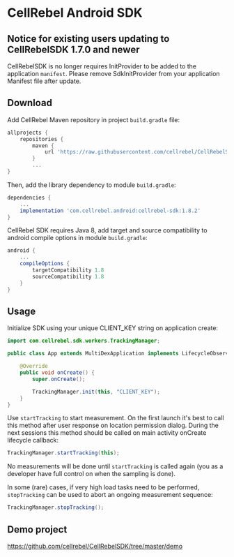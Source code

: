 # CellRebel Android SDK

## Notice for existing users updating to CellRebelSDK 1.7.0 and newer

CellRebelSDK is no longer requires InitProvider to be added to the application `manifest`. Please remove SdkInitProvider from your application Manifest file after update.

## Download

Add CellRebel Maven repository in project `build.gradle` file:

```gradle
allprojects {
    repositories {
        maven {
            url 'https://raw.githubusercontent.com/cellrebel/CellRebelSDK/master/releases'
        }
        ...
}
```

Then, add the library dependency to module `build.gradle`:
```gradle
dependencies {
    ...
    implementation 'com.cellrebel.android:cellrebel-sdk:1.8.2'
}
```

CellRebel SDK requires Java 8, add target and source compatibility to android compile options in module `build.gradle`:
```gradle
android {
    ...
    compileOptions {
        targetCompatibility 1.8
        sourceCompatibility 1.8
    }
}
```

## Usage

Initialize SDK using your unique CLIENT_KEY string on application create:
```java
import com.cellrebel.sdk.workers.TrackingManager;

public class App extends MultiDexApplication implements LifecycleObserver {

	@Override
	public void onCreate() {
		super.onCreate();

		TrackingManager.init(this, "CLIENT_KEY");
	}
}
```

Use `startTracking` to start measurement. On the first launch it's best to call this method after user response on location permission dialog. During the next sessions this method should be called on main activity onCreate lifecycle callback:
```java
TrackingManager.startTracking(this);
```
No measurements will be done until `startTracking` is called again (you as a developer have full control on when the sampling is done).

In some (rare) cases, if very high load tasks need to be performed, `stopTracking` can be used to abort an ongoing measurement sequence:
```java
TrackingManager.stopTracking();
```

## Demo project
https://github.com/cellrebel/CellRebelSDK/tree/master/demo
